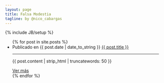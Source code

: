 ```yaml
---
layout: page
title: Falsa Modestia
tagline: by @nico_cabargas
---
```

{% include JB/setup %}

<ul class="posts">
  {% for post in site.posts %}
    <li>
      <span>Publicado en {{ post.date | date_to_string }}</span> <a href="{{ BASE_PATH }}{{ post.url }}">{{ post.title }}</a>
      <hr>
      <p>{{ post.content | strip_html | truncatewords: 50 }}</p>
      <a class="btn btn-inverse" href="{{ BASE_PATH }}{{ post.url }}">Ver más</a>
    </li>
  {% endfor %}
</ul>